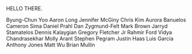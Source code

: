 HELLO THERE.

Byung-Chun Yoo
Aaron Long
Jennifer McGiny
Chris Kim
Aurora Banuelos
Cameron Sima
Daniel Prahl
Dan Zygmund-Felt
Mark Brown
Jarryd Stamatelos
Dennis Kalaygian
Gregory Fletcher Jr
Rahmir Ford
Vidya Chandrasekhar
Molly Arant
Stephen Pegram
Justin Haas
Luis Garcia
Anthony Jones
Matt Wu
Brian Mullin

